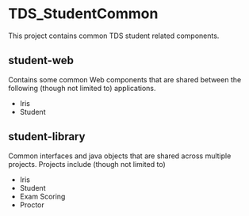 # TDS_StudentCommon

This project contains common TDS student related components.

## student-web
Contains some common Web components that are shared between the following (though not limited to) applications.

* Iris
* Student

## student-library
Common interfaces and java objects that are shared across multiple projects.  Projects include (though not limited to)

* Iris
* Student
* Exam Scoring
* Proctor